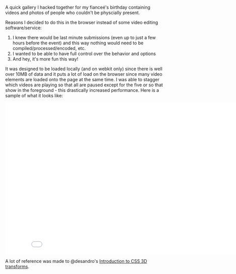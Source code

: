A quick gallery I hacked together for my fianceé's birthday containing videos and photos of people who couldn't be physcially present.

Reasons I decided to do this in the browser instead of some video editing software/service:

1. I knew there would be last minute submissions (even up to just a few hours before the event) and this way nothing would need to be compiled/processed/encoded, etc.
2. I wanted to be able to have full control over the behavior and options
3. And hey, it's more fun this way!

It was designed to be loaded locally (and on webkit only) since there is well over 10MB of data and it puts a lot of load on the browser since many video elements are loaded onto the page at the same time. I was able to stagger which videos are playing so that all are paused except for the five or so that show in the foreground - this drastically increased performance. Here is a sample of what it looks like:

<iframe width="853" height="480" src="//www.youtube.com/embed/bPW2qHIhOws?rel=0" frameborder="0" allowfullscreen></iframe>

A lot of reference was made to @desandro's [Introduction to CSS 3D transforms](https://github.com/desandro/3dtransforms).

